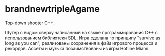 # brandnewtripleAgame
Top-down shooter C++.

Шутер с видом сверху написанный на языке программирования C++ с использованием библиотеки SDL. Игра сделана по принципу "survive as long as you can", реализованы сохранения в файл игрового процесса и рекордов. Ассеты и музыка позаимствованы из игры Hotline Miami.
